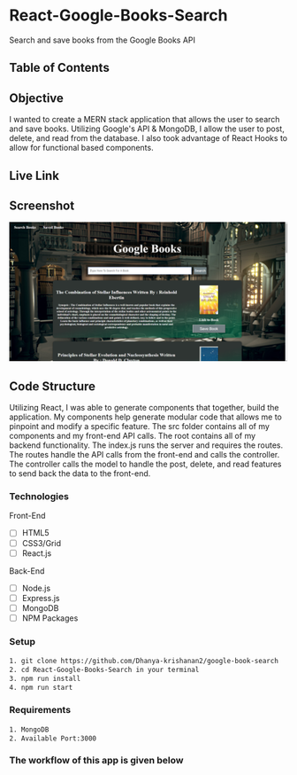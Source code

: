 # React-Google-Books-Search

Search and save books from the Google Books API

## Table of Contents 

## Objective 

I wanted to create a MERN stack application that allows the user to search and save books.  Utilizing Google's API & MongoDB, I allow the user to post, delete, and read from the database.  I also took advantage of React Hooks to allow for functional based components. 


## Live Link



## Screenshot
![Screenshot](/ss/googlebooks.png)

## Code Structure

Utilizing React, I was able to generate components that together, build the application.  My components help generate modular code that allows me to pinpoint and modify a specific feature.  The src folder contains all of my components and my front-end API calls.  The root contains all of my backend functionality.  The index.js runs the server and requires the routes.  The routes handle the API calls from the front-end and calls the controller.  The controller calls the model to handle the post, delete, and read features to send back the data to the front-end.


### Technologies
Front-End
- [ ] HTML5
- [ ] CSS3/Grid
- [ ] React.js

Back-End
- [ ] Node.js
- [ ] Express.js
- [ ] MongoDB
- [ ] NPM Packages

### Setup 
```
1. git clone https://github.com/Dhanya-krishanan2/google-book-search
2. cd React-Google-Books-Search in your terminal
3. npm run install
4. npm run start

```
### Requirements 
```
1. MongoDB 
2. Available Port:3000

```
### The workflow of this app is given below
        

